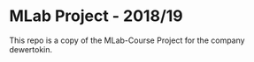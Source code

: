 # MLab Project - 2018/19

This repo is a copy of the MLab-Course Project for the company dewertokin. 
